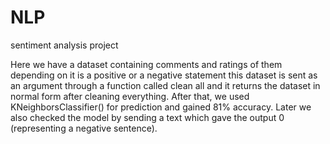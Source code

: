 # NLP
sentiment analysis project


Here we have a dataset containing comments and ratings of them depending on it is a positive or a negative statement this dataset is sent as an argument through a function called clean all and it returns the dataset in normal form after cleaning everything.
After that, we used KNeighborsClassifier() for prediction and gained 81% accuracy.
Later we also checked the model by sending a text which gave the output 0 (representing a negative sentence).

